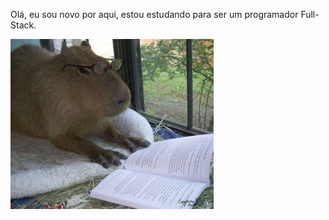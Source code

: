 
<p>Olá, eu sou novo por aqui, estou estudando para ser um programador Full-Stack.</p>
<img src="foto_github[1].jpg" width="325px">
